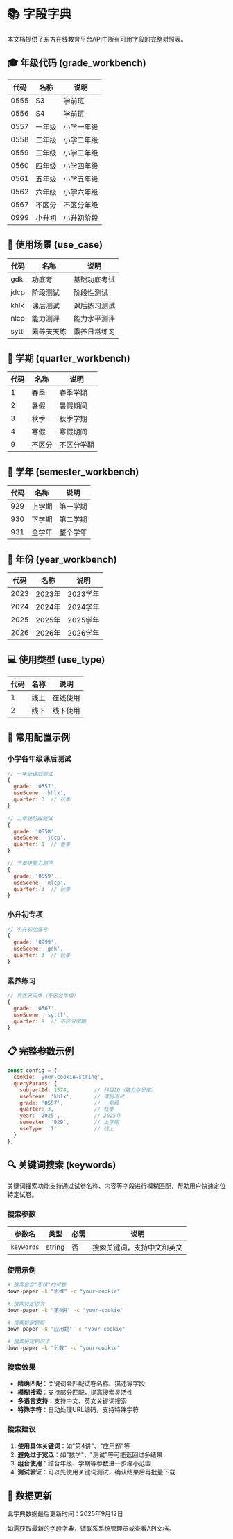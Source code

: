 # 📚 字段字典

本文档提供了东方在线教育平台API中所有可用字段的完整对照表。

## 🎓 年级代码 (grade_workbench)

| 代码 | 名称 | 说明 |
|------|------|------|
| 0555 | S3 | 学前班 |
| 0556 | S4 | 学前班 |
| 0557 | 一年级 | 小学一年级 |
| 0558 | 二年级 | 小学二年级 |
| 0559 | 三年级 | 小学三年级 |
| 0560 | 四年级 | 小学四年级 |
| 0561 | 五年级 | 小学五年级 |
| 0562 | 六年级 | 小学六年级 |
| 0567 | 不区分 | 不区分年级 |
| 0999 | 小升初 | 小升初阶段 |

## 📝 使用场景 (use_case)

| 代码 | 名称 | 说明 |
|------|------|------|
| gdk | 功底考 | 基础功底考试 |
| jdcp | 阶段测试 | 阶段性测试 |
| khlx | 课后测试 | 课后练习测试 |
| nlcp | 能力测评 | 能力水平测评 |
| syttl | 素养天天练 | 素养日常练习 |

## 📅 学期 (quarter_workbench)

| 代码 | 名称 | 说明 |
|------|------|------|
| 1 | 春季 | 春季学期 |
| 2 | 暑假 | 暑假期间 |
| 3 | 秋季 | 秋季学期 |
| 4 | 寒假 | 寒假期间 |
| 9 | 不区分 | 不区分学期 |

## 🎯 学年 (semester_workbench)

| 代码 | 名称 | 说明 |
|------|------|------|
| 929 | 上学期 | 第一学期 |
| 930 | 下学期 | 第二学期 |
| 931 | 全学年 | 整个学年 |

## 📆 年份 (year_workbench)

| 代码 | 名称 | 说明 |
|------|------|------|
| 2023 | 2023年 | 2023学年 |
| 2024 | 2024年 | 2024学年 |
| 2025 | 2025年 | 2025学年 |
| 2026 | 2026年 | 2026学年 |

## 💻 使用类型 (use_type)

| 代码 | 名称 | 说明 |
|------|------|------|
| 1 | 线上 | 在线使用 |
| 2 | 线下 | 线下使用 |

## 🔧 常用配置示例

### 小学各年级课后测试

```javascript
// 一年级课后测试
{
  grade: '0557',
  useScene: 'khlx',
  quarter: 3  // 秋季
}

// 二年级阶段测试
{
  grade: '0558',
  useScene: 'jdcp',
  quarter: 1  // 春季
}

// 三年级能力测评
{
  grade: '0559',
  useScene: 'nlcp',
  quarter: 3  // 秋季
}
```

### 小升初专项

```javascript
// 小升初功底考
{
  grade: '0999',
  useScene: 'gdk',
  quarter: 3  // 秋季
}
```

### 素养练习

```javascript
// 素养天天练（不区分年级）
{
  grade: '0567',
  useScene: 'syttl',
  quarter: 9  // 不区分学期
}
```

## 📋 完整参数示例

```javascript
const config = {
  cookie: 'your-cookie-string',
  queryParams: {
    subjectId: 1574,        // 科目ID（脑力与思维）
    useScene: 'khlx',       // 课后测试
    grade: '0557',          // 一年级
    quarter: 3,             // 秋季
    year: '2025',           // 2025年
    semester: '929',        // 上学期
    useType: '1'            // 线上
  }
};
```

## 🔍 关键词搜索 (keywords)

关键词搜索功能支持通过试卷名称、内容等字段进行模糊匹配，帮助用户快速定位特定试卷。

### 搜索参数

| 参数名 | 类型 | 必需 | 说明 |
|--------|------|------|------|
| `keywords` | string | 否 | 搜索关键词，支持中文和英文 |

### 使用示例

```bash
# 搜索包含"思维"的试卷
down-paper -k "思维" -c "your-cookie"

# 搜索特定讲次
down-paper -k "第4讲" -c "your-cookie"

# 搜索特定题型
down-paper -k "应用题" -c "your-cookie"

# 搜索特定知识点
down-paper -k "分数" -c "your-cookie"
```

### 搜索效果

- **精确匹配**：关键词会匹配试卷名称、描述等字段
- **模糊搜索**：支持部分匹配，提高搜索灵活性
- **多语言支持**：支持中文、英文关键词搜索
- **特殊字符**：自动处理URL编码，支持特殊字符

### 搜索建议

1. **使用具体关键词**：如"第4讲"、"应用题"等
2. **避免过于宽泛**：如"数学"、"测试"等可能返回过多结果
3. **组合使用**：结合年级、学期等参数进一步缩小范围
4. **测试验证**：可以先使用关键词测试，确认结果后再批量下载

## 🔄 数据更新

此字典数据最后更新时间：2025年9月12日

如需获取最新的字段字典，请联系系统管理员或查看API文档。
